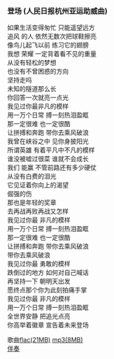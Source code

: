### 登场 (人民日报杭州亚运助威曲)  
如果生活变得匆忙 只能遥望远方  
追风 的人 依然无数次把球鞋擦亮  
像鸟儿起飞以前 练习它的翅膀  
我想 荣耀 一定背着看不见的重量  
从没有轻松的梦想  
也没有不曾困惑的方向  
坚持走吗  
未知的隧道那么长  
你回答一次就亮一点光  
我见过你最非凡的模样  
用一万个日常 搏一刻热泪盈眶  
那一定很难 也一定很酷  
让拼搏和奔跑 带你去乘风破浪  
我曾在峡谷之中 见你身披阳光  
所谓英雄 有着平凡中不凡的模样  
谁没被嘘过很菜 谁就不会成长  
我们 能赢 不管前路还有多少硬仗  
从没有白费的泪光  
它见证着你向上的渴望  
倔强的伤  
那也是年轻的奖章  
去再战再败再战又怎样  
我见过你最 非凡的模样  
用一万个日常 搏一刻热泪盈眶  
那一定很难 也一定很酷  
让拼搏和奔跑 带你去乘风破浪  
带你去乘风破浪  
我见过你最 勇敢的模样  
跌倒过的地方 如何对自己喊话  
再坚持一下 朝明天出发  
愿终点那个你为此刻拍痛手掌  
我见过你最 非凡的模样  
用一万个日常 搏一刻热泪盈眶  
全世界安静 把追光点亮  
你高举着徽章 宣告着未来登场  

歌曲[flac(21MB)](dengchang-flac.flac)     [mp3(8MB)](dengchang-mp3.mp3)  
[伴奏](dengchang-banzou-shenzhuyi.mp3)  